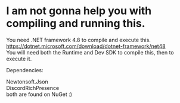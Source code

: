 # I am not gonna help you with compiling and running this. 

You need .NET framework 4.8 to compile and execute this.\
https://dotnet.microsoft.com/download/dotnet-framework/net48 \
You will need both the Runtime and Dev SDK to compile this, then to execute it.

Dependencies:

Newtonsoft.Json\
DiscordRichPresence\
both are found on NuGet :)
